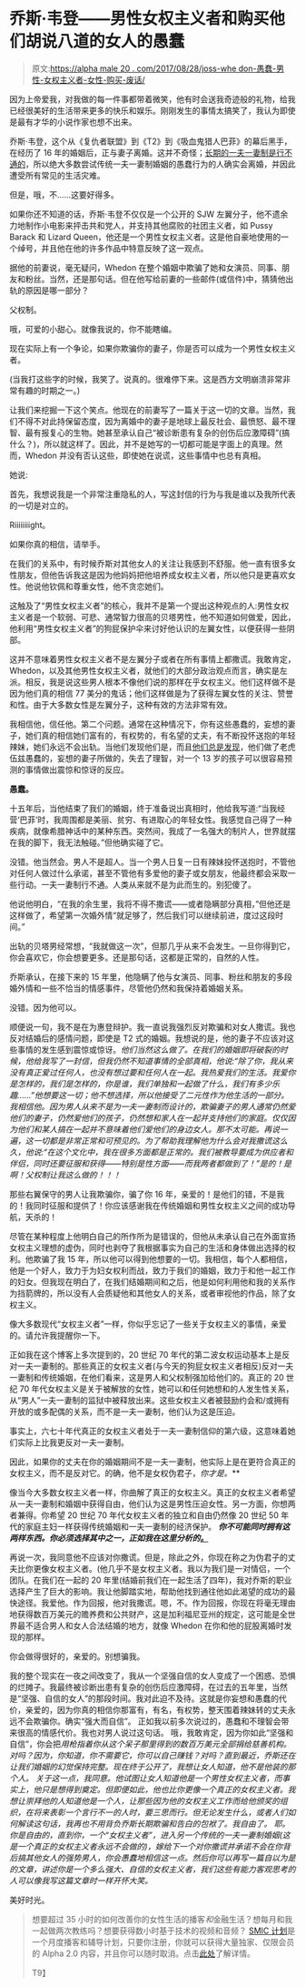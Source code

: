 # 乔斯·韦登——男性女权主义者和购买他们胡说八道的女人的愚蠢

> 原文:[https://alpha male 20 . com/2017/08/28/joss-whe don-愚蠢-男性-女权主义者-女性-购买-废话/](https://alphamale20.com/2017/08/28/joss-whedon-stupidity-male-feminists-women-buy-bullshit/)

因为上帝爱我，对我做的每一件事都带着微笑，他有时会送我奇迹般的礼物，给我已经很美好的生活带来更多的快乐和娱乐。刚刚发生的事情太搞笑了，我认为即使是最有才华的小说作家也想不出来。

乔斯·韦登，这个从《复仇者联盟》到《T2》到《吸血鬼猎人巴菲》的幕后黑手，在经历了 16 年的婚姻后，正与妻子离婚。这并不奇怪；[长期的一夫一妻制是行不通的](https://blackdragonblog.com/2014/07/13/divorce-statistics/)，所以绝大多数尝试传统一夫一妻制婚姻的愚蠢行为的人确实会离婚，并因此遭受所有常见的生活灾难。

但是，哦，不……这要好得多。

如果你还不知道的话，乔斯·韦登不仅仅是一个公开的 SJW 左翼分子，他不遗余力地制作小电影来抨击共和党人，并支持其他腐败的社团主义者，如 Pussy Barack 和 Lizard Queen，他还是一个男性女权主义者。这是他自豪地使用的一个绰号，并且他在他的许多作品中特意反映了这一观点。

据他的前妻说，毫无疑问，Whedon 在整个婚姻中欺骗了她和女演员、同事、朋友和粉丝。当然，还是那句话。但在他写给前妻的一些邮件(或信件)中，猜猜他出轨的原因是哪一部分？

父权制。

哦，可爱的小甜心。就像我说的，你不能瞎编。

现在实际上有一个争论，如果你欺骗你的妻子，你是否可以成为一个男性女权主义者。

(当我打这些字的时候，我笑了。说真的。很难停下来。这是西方文明崩溃非常非常有趣的时期之一。)

让我们来挖掘一下这个笑点。他现在的前妻写了一篇关于这一切的文章。当然，我们不得不对此持保留态度，因为离婚中的妻子是地球上最反社会、最愤怒、最不理智、最有报复心的生物。她甚至承认自己“被诊断患有复杂的创伤后应激障碍”(搞什么？)，所以就这样了。因此，并不是她写的一切都可能是字面上的真理。然而，Whedon 并没有否认这些，即使她在说谎，这些事情中也总有真相。

她说:

首先，我想说我是一个非常注重隐私的人，写这封信的行为与我是谁以及我所代表的一切是对立的。

Riiiiiiiight。

如果你真的相信，请举手。

在我们的关系中，有时候乔斯对其他女人的关注让我感到不舒服。他一直有很多女性朋友，但他告诉我这是因为他妈妈把他培养成女权主义者，所以他只是更喜欢女性。他说他钦佩和尊重女性，他不贪恋她们。

这触及了“男性女权主义者”的核心，我并不是第一个提出这种观点的人:男性女权主义者是一个软弱、可悲、通常智力很高的贝塔男性，他不知道如何做爱，因此，他利用“男性女权主义者”的狗屁保护伞来讨好他认识的左翼女性，以便获得一些阴部。

这并不意味着男性女权主义者不是左翼分子或者在所有事情上都撒谎。我敢肯定，Whedon，以及其他男性女权主义者，就他们的大部分政治观点而言，确实是左派。相反，我是说这些男人根本不像他们说的那样在乎女权主义。他们这样做不是因为他们真的相信 77 美分的鬼话；他们这样做是为了获得左翼女性的关注、赞誉和性。由于大多数女性是左翼分子，这种有效的方法非常有效。

我相信他，信任他。第二个问题。通常在这种情况下，你有这些愚蠢的，妄想的妻子，她们真的相信她们富有的，有权势的，有名望的丈夫，有不断投怀送抱的年轻辣妹，她们永远不会出轨。当他们发现他们是，而且[他们总是发现](https://blackdragonblog.com/2016/03/07/when-men-cheat-they-usually-want-to-get-caught/)，他们做了老虎伍兹愚蠢的，妄想的妻子所做的，失去了理智，对一个 13 岁的孩子可以很容易预测的事情做出震惊和惊讶的反应。

**愚蠢。**

十五年后，当他结束了我们的婚姻，终于准备说出真相时，他给我写道:“当我经营‘巴菲’时，我周围都是美丽、贫穷、有进取心的年轻女性。我感觉自己得了一种疾病，就像希腊神话中的某种东西。突然间，我成了一名强大的制片人，世界就摆在我的脚下，我无法触碰。”但他确实碰了它。

没错。他当然会。男人不是超人。当一个男人日复一日有辣妹投怀送抱时，不管他对任何人做过什么承诺，甚至不管他有多爱他的妻子或女朋友，他最终都会采取一些行动。一夫一妻制行不通。人类从来就不是为此而生的。别犯傻了。

他说他明白，“在我的余生里，我将不得不撒谎——或者隐瞒部分真相，”但他还是这样做了，希望第一次婚外情“就足够了，然后我们可以继续前进，度过这段时间。”

出轨的贝塔男经常想，“我就做这一次”，但那几乎从来不会发生。一旦你得到它，你会喜欢它，你会想要更多。还是那句话，这都是正常的，自然的人性。

乔斯承认，在接下来的 15 年里，他隐瞒了他与女演员、同事、粉丝和朋友的多段婚外情和一些不恰当的情感事件，尽管他仍然和我保持着婚姻关系。

没错。因为他可以。

顺便说一句，我不是在为惠登辩护。我一直说我强烈反对欺骗和对女人撒谎。我也反对结婚后的感情问题，即使是 T2 式的婚姻。我想说的是，他的妻子不应该对这些事情的发生感到震惊或惊讶。*他们当然这么做了。在我们的婚姻即将破裂的时候，他给我写了一封信，但我仍然不知道事情的全部真相，他说:“除了你，我从来没有真正爱过任何人，也没有想过要和任何人在一起。我热爱我们的生活。我爱你是怎样的，我们是怎样的，你是谁，我们单独和一起做了什么，我们有多少乐趣……”他想要这一切；他不想选择，所以他接受了二元性作为他生活的一部分。我相信他。因为男人从来不是为一夫一妻制而设计的，欺骗妻子的男人通常仍然爱他们的妻子，仍然爱他们的孩子，仍然想和家人在一起并支持他们的家庭。仅仅因为他们和某人搞在一起并不意味着他们爱他们的身边女人。那不太可能。再说一遍，这一切都是非常正常和可预见的。为了帮助我理解他为什么会对我撒谎这么久，他说:“在这个文化中，我在很多方面都是正常的。我们被教导要成为供应者和伴侣，同时还要征服和获得——特别是性方面——而我两者都做到了！”是的！是啊！父权制让我这么做的！！！*

那些右翼保守的男人让我欺骗你，骗了你 16 年，亲爱的！是他们的错，不是我的！我同时征服和提供了！你应该感谢我在传统婚姻和男性女权主义之间的成功导航，天杀的！

尽管在某种程度上他明白自己的所作所为是错误的，但他从未承认自己在外面宣扬女权主义理想的虚伪，同时也剥夺了我根据事实为自己的生活和身体做出选择的权利。他欺骗了我 15 年，所以他可以得到他想要的一切。我相信，每个人都相信，他是一个好人，致力于为妇女权利而战，致力于我们的婚姻，致力于和他一起工作的妇女。但我现在明白了，在我们结婚期间和之后，他是如何利用他和我的关系作为挡箭牌的，所以没有人会质疑他和其他女人的关系，或者审视他的作品，除了女权主义。

像大多数现代“女权主义者”一样，你似乎忘记了一些关于女权主义的事情，亲爱的。请允许我提醒你一下。

正如我在这个博客上多次提到的，20 世纪 70 年代的第二波女权运动基本上是反对一夫一妻制的。那些真正的女权主义者(与今天的狗屁女权主义者相反)反对一夫一妻制和传统婚姻，在他们看来，这是男人和父权制强加给他们的。真正的 20 世纪 70 年代女权主义是关于被解放的女性，她可以和任何她想和的人发生性关系，从“男人”一夫一妻制的监狱中被释放出来。这些女权主义者被鼓励约会和/或拥有开放的或多配偶的关系，而不是一夫一妻制，他们认为这是压迫。

事实上，六七十年代真正的女权主义者处于一夫一妻制信仰的第六级，这意味着她们实际上比我更反对一夫一妻制。

因此，如果你的丈夫在你的婚姻期间不是一夫一妻制，他实际上是在更符合真正的女权主义，而不是反对它。的确，他不是女权伪君子，**你才是*。***

像当今大多数女权主义者一样，你曲解了真正的女权主义。真正的女权主义者希望从一夫一妻制和婚姻中获得自由，他们认为这是男性压迫女性。另一方面，你想两者兼得。你希望 20 世纪 70 年代女权主义者的独立和自由仍然像 20 世纪 50 年代的家庭主妇一样获得传统婚姻和一夫一妻制的经济保护。 ***你不可能同时拥有这两样东西。你必须选择其中之一，正如我在这里分析的[。](https://blackdragonblog.com/2015/08/27/womens-choice-1950s-or-1970s-please-choose-one/)***

再说一次，我同意他不应该对你撒谎。但是，除此之外，你现在称之为伪君子的丈夫比你更像女权主义者。(他几乎不是女权主义者。我以为我们是一对情侣，一个团队。在我们在一起的 20 年里(结婚前我们在一起生活了四年)，我对乔斯的职业选择产生了巨大的影响。我让他脚踏实地，帮助他找到通往他如此渴望的成功的最快途径。我爱他。作为回报，他对我撒谎。嗯，不。作为回报，你现在将毫无理由地获得数百万美元的赡养费和公共财产，这是加利福尼亚州的规定，这可能是全世界最不适合男人和女人合法结婚的地方，就像 Whedon 在你和他的屁股离婚时发现的那样。

你会做得很好的，亲爱的。别想骗我。

我的整个现实在一夜之间改变了，我从一个坚强自信的女人变成了一个困惑、恐惧的烂摊子。我最终被诊断出患有复杂的创伤后应激障碍，在过去的五年里，当然是“坚强、自信的女人”的那段时间。我对此迫不及待。这就是你妄想和愚蠢的代价，亲爱的，因为你真的相信你那富有，有名，有权势，整天围着辣妹转的丈夫永远不会欺骗你。确实“强大而自信”。
正如我以前多次说过的，愚蠢和不理智会带来很高的情感代价。我也对男人说过这句话。
哦，我敢肯定，因为你如此“坚强和自信”，你会把*用枪指着你从这个呆子那里得到的数百万美元全部捐给慈善机构。对吗？因为，你知道，你不需要它，你可以自己赚钱？对吗？直到最近，乔斯还在让我们婚姻的幻觉保持完整。现在终于公开了，我想让女人知道，他不是他装的那个人。
关于这一点，我同意。他试图让女人知道他是一个男性女权主义者，而事实上，他只是想得到奠定。但即便如此，他也比你更像一个真正的女权主义者。我想让崇拜他的人知道他是一个人，让那些因为他的女权主义工作而给他颁奖的组织，在将来表彰一个言行不一的人时，要三思而行。但无论发生什么，或者人们如何解读这句话，我再也不用背负乔斯长期欺骗和告白的包袱了。我自由了。
耶。你是自由的，直到你，一个“女权主义者”，进入另一个传统的一夫一妻制婚姻(这是一个真正的女权主义者永远不会做的)，嫁给下一个对你撒谎并承诺不会在你背后搞其他女人的强势男人，你会愚蠢地相信这一点。然后你可以再写一篇自以为是的文章，讲述你是一个多么强大、自信的女权主义者，我们这些有能力客观思考的人可以像我写这篇文章时一样开怀大笑。*

美好时光。

> 想要超过 35 小时的如何改善你的女性生活的播客*和*金融生活？想每月和我一起做两次教练吗？想要获得数小时基于技术的视频和音频？ [SMIC 计划](https://alphamale20.kartra.com/page/vIL17)是一个月度播客和辅导计划，只要你注册，你就可以获得大量独家、仅限会员的 Alpha 2.0 内容，并且你可以随时取消。点击[此处](https://alphamale20.kartra.com/page/vIL17)了解详情。
> 
> T9】